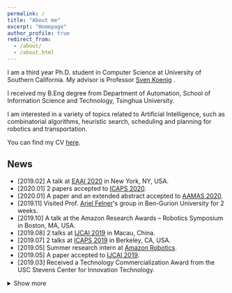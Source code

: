 ```yaml
---
permalink: /
title: "About me"
excerpt: "Homepage"
author_profile: true
redirect_from: 
  - /about/
  - /about.html
---
```


I am a third year Ph.D. student in Computer Science at University of Southern California. My advisor is Professor [Sven Koenig](http://idm-lab.org/index.html) .

I received my B.Eng degree from Department of Automation, School of Information Science and Technology, Tsinghua University.

I am interested in a variety of topics related to Artificial Intelligence, such as combinatorial algorithms, heuristic search, scheduling and planning for robotics and transportation. 

You can find my CV [here](http://jiaoyang-li.github.io/files/CV-Jiaoyang.pdf).

## News
* \[2019.02\] A talk at [EAAI 2020](http://eaai.cs.mtu.edu) in New York, NY, USA.
* \[2020.01\] 2 papers accepted to [ICAPS 2020](https://icaps20.icaps-conference.org/).
* \[2020.01\] A paper and an extended abstract accepted to [AAMAS 2020](https://aamas2020.conference.auckland.ac.nz/).
* \[2019.11\] Visited Prof. <a href="https://felner.wixsite.com/home">Ariel Felner</a>'s group in Ben-Gurion University for 2 weeks.
* \[2019.10\] A talk at the Amazon Research Awards – Robotics Symposium in Boston, MA, USA.
* \[2019.08\] 2 talks at [IJCAI 2019](https://www.ijcai19.org/) in Macau, China.
* \[2019.07\] 2 talks at [ICAPS 2019](https://icaps19.icaps-conference.org/) in Berkeley, CA, USA.
* \[2019.05\] Summer research intern at [Amazon Robotics](https://www.amazonrobotics.com/).
* \[2019.05\] A paper accepted to [IJCAI 2019](https://www.ijcai19.org/).
* \[2019.03\] Received a Technology Commercialization Award from the USC Stevens Center for Innovation Technology.
<details><summary>Show more</summary>
<ul>
  <li>[2019.02] 2 short papers accepted to <a href="https://icaps19.icaps-conference.org/">ICAPS 2019</a>.</li>
  <li>[2019.01] 2 spotlight talks at <a href="https://aaai.org/Conferences/AAAI-19/">AAAI 2019</a> in Honolulu, Hawaii, USA.</li>
  <li>[2019.01] A paper and an extended abstract accepted to <a href="http://aamas2019.encs.concordia.ca/">AAMAS 2019</a>.</li>
  <li>[2018.12] Visited Prof. <a href="https://felner.wixsite.com/home">Ariel Felner</a>'s group in Ben-Gurion University for 3 weeks. </li>
  <li>[2018.11] 3 papers accepted to <a href="https://aaai.org/Conferences/AAAI-19/">AAAI 2019</a>.</li>
  <li>[2018.04] A paper accepted to <a href="https://www.ijcai-18.org/">IJCAI 2018</a>.</li>
  <li>[2018.01] An extended abstract accepted to <a href="http://celweb.vuse.vanderbilt.edu/aamas18/">AAMAS 2018</a>.</li>
  <li>[2018.01] A short paper accepted to <a href="http://icaps18.icaps-conference.org/">ICAPS 2018</a>.</li>
  <li>[2017.08] PhD student at USC. </li>
</ul></details>


